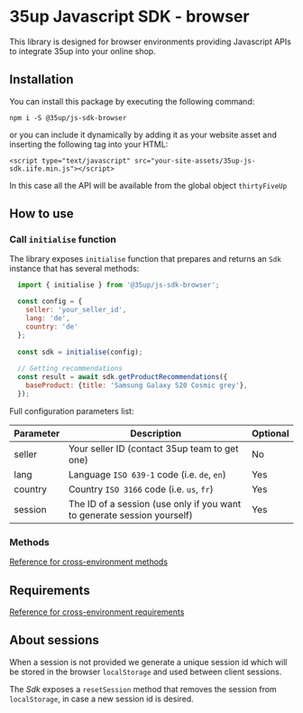 # 35up Javascript SDK - browser

This library is designed for browser environments providing Javascript APIs to 
integrate 35up into your online shop.

## Installation
You can install this package by executing the following command:
```$xslt
npm i -S @35up/js-sdk-browser
```

or you can include it dynamically by adding it as your website asset and
inserting the following tag into your HTML:
```$xslt
<script type="text/javascript" src="your-site-assets/35up-js-sdk.iife.min.js"></script>
```

In this case all the API will be available from the global object
`thirtyFiveUp`

## How to use

### Call `initialise` function
The library exposes `initialise` function that prepares and returns an
`Sdk` instance that has several methods:

```js
  import { initialise } from '@35up/js-sdk-browser';

  const config = {
    seller: 'your_seller_id',
    lang: 'de',
    country: 'de'
  };
  
  const sdk = initialise(config);
  
  // Getting recommendations
  const result = await sdk.getProductRecommendations({
    baseProduct: {title: 'Samsung Galaxy S20 Cosmic grey'},
  });
```

Full configuration parameters list:

| Parameter | Description                                                             | Optional |
|-----------|-------------------------------------------------------------------------|----------|
| seller    | Your seller ID (contact 35up team to get one)                           | No       |
| lang      | Language `ISO 639-1` code (i.e. `de`, `en`)                             | Yes      |
| country   | Country `ISO 3166` code (i.e. `us`, `fr`)                               | Yes      |
| session   | The ID of a session (use only if you want to generate session yourself) | Yes      |

### Methods

[Reference for cross-environment methods](../base/README.md#methods)

## Requirements

[Reference for cross-environment requirements](../base/README.md#requirements)

## About sessions

When a session is not provided we generate a unique session id which will
be stored in the browser `localStorage` and used between client sessions.

The _Sdk_ exposes a `resetSession` method that removes the session from
`localStorage`, in case a new session id is desired.
